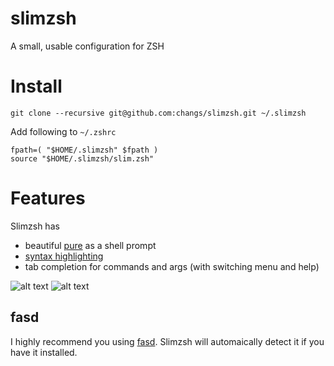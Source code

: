 slimzsh
=======

A small, usable configuration for ZSH

# Install

```
git clone --recursive git@github.com:changs/slimzsh.git ~/.slimzsh
```

Add following to ```~/.zshrc```
```
fpath=( "$HOME/.slimzsh" $fpath )
source "$HOME/.slimzsh/slim.zsh"
```

# Features

Slimzsh has
* beautiful [pure](https://github.com/sindresorhus/pure) as a shell prompt
* [syntax highlighting](https://github.com/zsh-users/zsh-syntax-highlighting)
* tab completion for commands and args (with switching menu and help)

![alt text](http://i.imgur.com/sVJOSOU.png "Tab Completion")
![alt text](http://i.imgur.com/wY25hkn.png "Syntax Highlighting")



## fasd
I highly recommend you using [fasd](https://github.com/clvv/fasd).
Slimzsh will automaically detect it if you have it installed.

